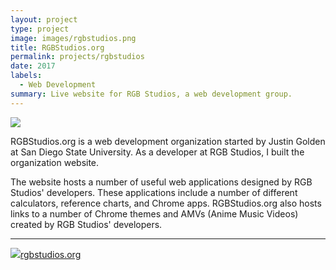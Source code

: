 ```yaml
---
layout: project
type: project
image: images/rgbstudios.png
title: RGBStudios.org
permalink: projects/rgbstudios
date: 2017
labels:
  - Web Development
summary: Live website for RGB Studios, a web development group.
---
```


<img class="ui image" src="{{ site.baseurl }}/images/rgbstudios-home.png">

RGBStudios.org is a web development organization started by Justin Golden at San Diego State University. As a developer at RGB Studios, I built the organization website.

The website hosts a number of useful web applications designed by RGB Studios' developers. These applications include a number of different calculators, reference charts, and Chrome apps. RGBStudios.org also hosts links to a number of Chrome themes and AMVs (Anime Music Videos) created by RGB Studios' developers.

<hr>
<a href="http://rgbstudios.org/"><img class="ui avatar image" src="{{ site.baseurl }}/images/rgbstudios.png"></img>rgbstudios.org</a>